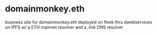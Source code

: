 # domainmonkey.eth
business site for domainmonkey.eth deployed on fleek thru dwebservices on IPFS w/ a ETH mainnet resolver and a .link DNS resolver 
